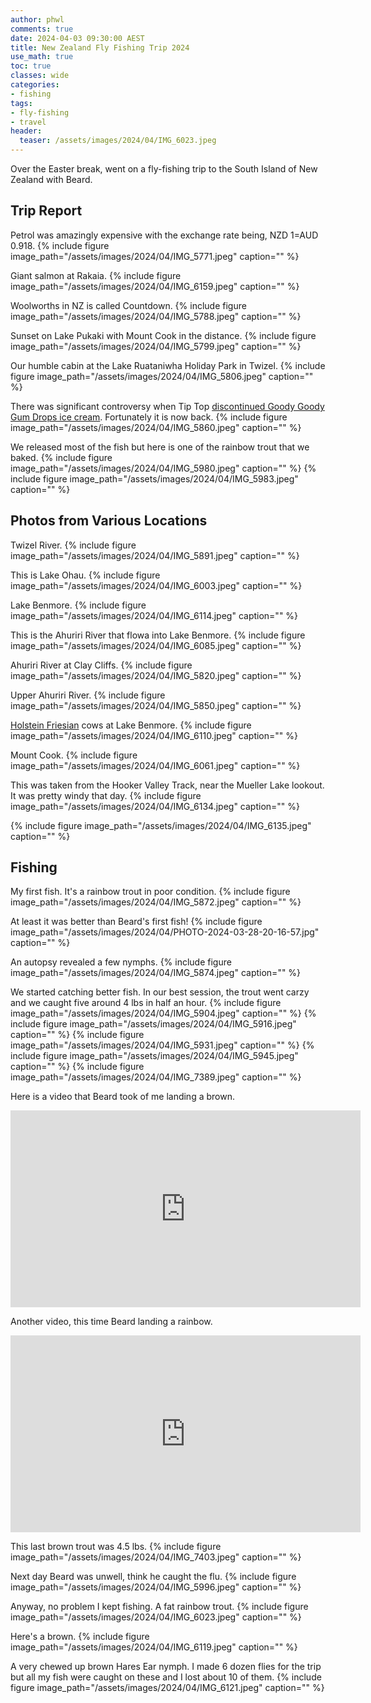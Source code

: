 ```yaml
---
author: phwl
comments: true
date: 2024-04-03 09:30:00 AEST
title: New Zealand Fly Fishing Trip 2024
use_math: true
toc: true
classes: wide
categories:
- fishing
tags:
- fly-fishing
- travel
header:
  teaser: /assets/images/2024/04/IMG_6023.jpeg
---
```


Over the Easter break, went on a fly-fishing trip to the South Island of 
New Zealand with Beard.

## Trip Report
Petrol was amazingly expensive with the exchange rate being, NZD 1=AUD 0.918.
{% include figure image_path="/assets/images/2024/04/IMG_5771.jpeg" caption="" %}

Giant salmon at Rakaia.
{% include figure image_path="/assets/images/2024/04/IMG_6159.jpeg" caption="" %}

Woolworths in NZ is called Countdown.
{% include figure image_path="/assets/images/2024/04/IMG_5788.jpeg" caption="" %}

Sunset on Lake Pukaki with Mount Cook in the distance.
{% include figure image_path="/assets/images/2024/04/IMG_5799.jpeg" caption="" %}

Our humble cabin at the Lake Ruataniwha Holiday Park in Twizel.
{% include figure image_path="/assets/images/2024/04/IMG_5806.jpeg" caption="" %}

There was significant controversy when Tip Top [discontinued Goody Goody Gum Drops ice cream](https://en.wikipedia.org/wiki/Goody_Goody_Gum_Drops). Fortunately it is now back.
{% include figure image_path="/assets/images/2024/04/IMG_5860.jpeg" caption="" %}

We released most of the fish but here is one of the rainbow trout that we baked.
{% include figure image_path="/assets/images/2024/04/IMG_5980.jpeg" caption="" %}
{% include figure image_path="/assets/images/2024/04/IMG_5983.jpeg" caption="" %}

## Photos from Various Locations
Twizel River.
{% include figure image_path="/assets/images/2024/04/IMG_5891.jpeg" caption="" %}

This is Lake Ohau.
{% include figure image_path="/assets/images/2024/04/IMG_6003.jpeg" caption="" %}

Lake Benmore.
{% include figure image_path="/assets/images/2024/04/IMG_6114.jpeg" caption="" %}

This is the Ahuriri River that flowa into Lake Benmore.
{% include figure image_path="/assets/images/2024/04/IMG_6085.jpeg" caption="" %}

Ahuriri River at Clay Cliffs.
{% include figure image_path="/assets/images/2024/04/IMG_5820.jpeg" caption="" %}

Upper Ahuriri River.
{% include figure image_path="/assets/images/2024/04/IMG_5850.jpeg" caption="" %}

[Holstein Friesian](https://en.wikipedia.org/wiki/Holstein_Friesian) cows at Lake Benmore.
{% include figure image_path="/assets/images/2024/04/IMG_6110.jpeg" caption="" %}

Mount Cook.
{% include figure image_path="/assets/images/2024/04/IMG_6061.jpeg" caption="" %}

This was taken from the Hooker Valley Track, near the Mueller Lake lookout. It was pretty windy that day.
{% include figure image_path="/assets/images/2024/04/IMG_6134.jpeg" caption="" %}

{% include figure image_path="/assets/images/2024/04/IMG_6135.jpeg" caption="" %}

## Fishing
My first fish. It's a rainbow trout in poor condition.
{% include figure image_path="/assets/images/2024/04/IMG_5872.jpeg" caption="" %}

At least it was better than Beard's first fish!
{% include figure image_path="/assets/images/2024/04/PHOTO-2024-03-28-20-16-57.jpg" caption="" %}

An autopsy revealed a few nymphs.
{% include figure image_path="/assets/images/2024/04/IMG_5874.jpeg" caption="" %}

We started catching better fish. In our best session, the trout went carzy and we caught five around 4 lbs in half an hour.
{% include figure image_path="/assets/images/2024/04/IMG_5904.jpeg" caption="" %}
{% include figure image_path="/assets/images/2024/04/IMG_5916.jpeg" caption="" %}
{% include figure image_path="/assets/images/2024/04/IMG_5931.jpeg" caption="" %}
{% include figure image_path="/assets/images/2024/04/IMG_5945.jpeg" caption="" %}
{% include figure image_path="/assets/images/2024/04/IMG_7389.jpeg" caption="" %}

Here is a video that Beard took of me landing a brown.
<iframe width="560" height="315" src="https://www.youtube.com/embed/rP20oG4x_Wg?si=ki6RVFJM9C7UmaD1" title="YouTube video player" frameborder="0" allow="accelerometer; autoplay; clipboard-write; encrypted-media; gyroscope; picture-in-picture; web-share" referrerpolicy="strict-origin-when-cross-origin" allowfullscreen></iframe>

Another video, this time Beard landing a rainbow.
<iframe width="560" height="315" src="https://www.youtube.com/embed/V9lOvzfHuQU?si=dDJPDlLIs1y36TlS" title="YouTube video player" frameborder="0" allow="accelerometer; autoplay; clipboard-write; encrypted-media; gyroscope; picture-in-picture; web-share" referrerpolicy="strict-origin-when-cross-origin" allowfullscreen></iframe>

This last brown trout was 4.5 lbs.
{% include figure image_path="/assets/images/2024/04/IMG_7403.jpeg" caption="" %}

Next day Beard was unwell, think he caught the flu. 
{% include figure image_path="/assets/images/2024/04/IMG_5996.jpeg" caption="" %}

Anyway, no problem I kept fishing. A fat rainbow trout.
{% include figure image_path="/assets/images/2024/04/IMG_6023.jpeg" caption="" %}

Here's a brown.
{% include figure image_path="/assets/images/2024/04/IMG_6119.jpeg" caption="" %}

A very chewed up brown Hares Ear nymph. I made 6 dozen flies for the trip but all my fish were caught on these and I lost about 10 of them.
{% include figure image_path="/assets/images/2024/04/IMG_6121.jpeg" caption="" %}

